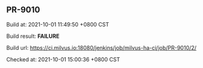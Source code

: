 <h2><a name="pr-9010" class="anchor" href="#pr-9010" rel="nofollow" aria-hidden="true"><span class="octicon octicon-link"></span></a>PR-9010</h2>

<p>Build at: 2021-10-01 11:49:50 +0800 CST</p>

<p>Build result: <strong>FAILURE</strong></p>

<p>Build url: <a href="https://ci.milvus.io:18080/jenkins/job/milvus-ha-ci/job/PR-9010/2/" rel="nofollow">https://ci.milvus.io:18080/jenkins/job/milvus-ha-ci/job/PR-9010/2/</a></p>

<p>Checked at: 2021-10-01 15:00:36 +0800 CST</p>
